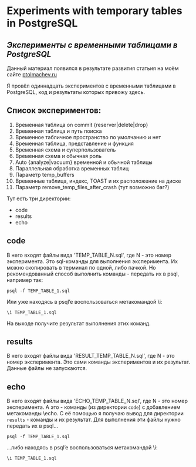 # Experiments with temporary tables in PostgreSQL
## _Эксперименты с временными таблицами в PostgreSQL_

Данный материал появился в результате развития статьия на моём сайте [ptolmachev.ru](https://ptolmachev.ru/category/postgresql)

Я провёл одиннадцать экспериментов с временными таблицами в PostgreSQL, код и результаты которых привожу здесь.

## Список экспериментов:

1. Временная таблица on commit {reserver|delete|drop}
2. Временная таблица и путь поиска
3. Временное табличное пространство по умолчанию и нет
4. Временная таблица, представление и функция
5. Временная схема и суперпользователь
6. Временная схема и обычная роль
7. Auto {analyze|vacuum} временной и обычной таблицы
8. Параллельная обработка временных таблиц
9. Параметр temp_buffers
10. Временные таблица, индекс, TOAST и их расположение на диске
11. Параметр remove_temp_files_after_crash (тут возможно баг?)

Тут есть три директории:

- code
- results
- echo

## code

В него входят файлы вида 'TEMP_TABLE_N.sql', где N - это номер эксперимента.
Это sql-команды для выполнения эксперимента. Их можно скопировать в терминал по одной, либо пачкой.
Но рекомендованный способ выполнить команды - передать их в psql, например так:

`psql -f TEMP_TABLE_1.sql`

Или уже находясь в psql’e воспользоваться метакомандой \i:

`\i TEMP_TABLE_1.sql`

На выходе получите результат выполнения этих команд.

## results

В него входят файлы вида 'RESULT_TEMP_TABLE_N.sql', где N - это номер эксперимента.
Это сами команды экспериментов и их результат. Данные файлы не запускаются.

## echo

В него входят файлы вида 'ECHO_TEMP_TABLE_N.sql', где N - это номер эксперимента.
А это - команды (из директории `code`) с добавлением метакоманды \echo. 
С её помощью я получаю вывод для директории `results` - команды и их результат.
Для выполнения эти файлы нужно передать их в psql...

`psql -f TEMP_TABLE_1.sql`

...либо находясь в psql’e воспользоваться метакомандой \i:

`\i TEMP_TABLE_1.sql`
